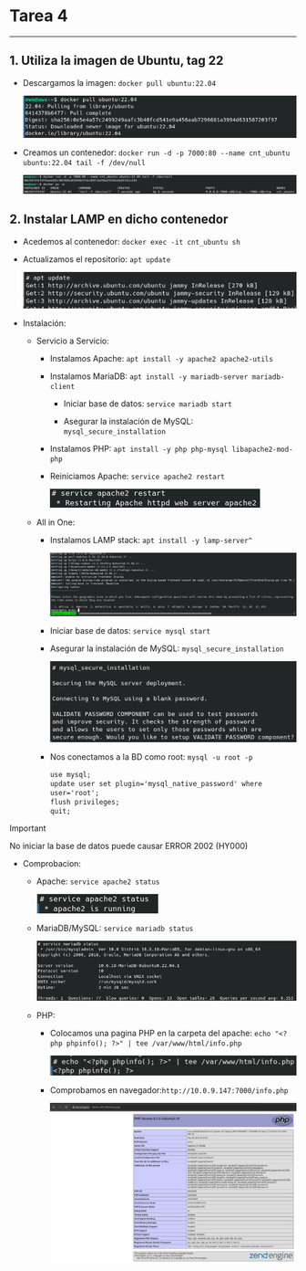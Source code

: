 # Tarea 4
---

## 1. Utiliza la imagen de Ubuntu, tag 22

- Descargamos la imagen: ```docker pull ubuntu:22.04```

    ![Comando Paso1](/img/paso1_1.png)

- Creamos un contenedor: ```docker run -d -p 7000:80 --name cnt_ubuntu ubuntu:22.04 tail -f /dev/null```

    ![Comando Paso1](/img/paso1_2.png)

## 2. Instalar LAMP en dicho contenedor

- Acedemos al contenedor: ```docker exec -it cnt_ubuntu sh```

- Actualizamos el repositorio: ```apt update```

    ![Comando Paso2](/img/paso2_1.png)

- Instalación:

    - Servicio a Servicio:

        - Instalamos Apache: ```apt install -y apache2 apache2-utils```

        - Instalamos MariaDB: ```apt install -y mariadb-server mariadb-client```

            - Iniciar base de datos: ```service mariadb start```

            - Asegurar la instalación de MySQL: ```mysql_secure_installation```

        - Instalamos PHP: ```apt install -y php php-mysql libapache2-mod-php```

        - Reiniciamos Apache: ```service apache2 restart```

            ![Comando Paso2](/img/paso2_4.png)

    - All in One:

        - Instalamos LAMP stack: ```apt install -y lamp-server^```

            ![Comando Paso2](/img/paso2_2.png)

        - Iniciar base de datos: ```service mysql start```

        - Asegurar la instalación de MySQL: ```mysql_secure_installation```

            ![Comando Paso2](/img/paso2_6.png)

        - Nos conectamos a la BD como root: ```mysql -u root -p```

            ```
            use mysql;
            update user set plugin='mysql_native_password' where user='root';
            flush privileges;
            quit;
            ```

> [!IMPORTANT]
> No iniciar la base de datos puede causar ERROR 2002 (HY000)

- Comprobacion:

    - Apache: ```service apache2 status```

        ![Comando Paso2](/img/paso2_8.png)

    - MariaDB/MySQL: ```service mariadb status```

        ![Comando Paso2](/img/paso2_7.png)

    - PHP:

        - Colocamos una pagina PHP en la carpeta del apache: ```echo "<?php phpinfo(); ?>" | tee /var/www/html/info.php```

            ![Comando Paso2](/img/paso2_9.png)

        - Comprobamos en navegador:```http://10.0.9.147:7000/info.php```

            ![Comando Paso2](/img/paso2_3.png)

